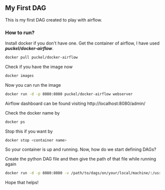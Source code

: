 My First DAG
------------
This is my first DAG created to play with airflow.

### How to run?

Install docker if you don't have one. Get the container of airflow, I have used ***puckel/docker-airflow***.

```sh
docker pull puckel/docker-airflow
```

Check if you have the image now

```sh
docker images
```

Now you can run the image

```sh
docker run -d -p 8080:8080 puckel/docker-airflow webserver
```

Airflow dashboard can be found visiting http://localhost:8080/admin/

Check the docker name by

```sh
docker ps
```

Stop this if you want by

```sh
docker stop <container name>
```

So your container is up and running. Now, how do we start defining DAGs?

Create the python DAG file and then give the path of that file while running again

```sh
docker run -d -p 8080:8080 -v /path/to/dags/on/your/local/machine/:/usr/local/airflow/dags  puckel/docker-airflow webserver
```

Hope that helps!
